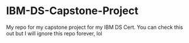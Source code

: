 # IBM-DS-Capstone-Project
My repo for my capstone project for my IBM DS Cert.
You can check this out but I will ignore this repo forever, lol
